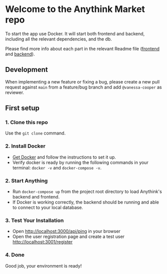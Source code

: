 # Welcome to the Anythink Market repo

To start the app use Docker. It will start both frontend and backend, including all the relevant dependencies, and the db.

Please find more info about each part in the relevant Readme file ([frontend](frontend/readme.md) and [backend](backend/README.md)).

## Development

When implementing a new feature or fixing a bug, please create a new pull request against `main` from a feature/bug branch and add `@vanessa-cooper` as reviewer.

## First setup
### 1. Clone this repo
Use the `git clone` command.
### 2. Install Docker
- [Get Docker](https://docs.docker.com/get-docker/) and follow the instructions to set it up.
- Verify docker is ready by running the following commands in your terminal: `docker -v` and `docker-compose -v`.
### 2. Start Anything 
- Run `docker-compose up` from the project root directory to load Anythink's backend and frontend.
- If Docker is working correctly, the backend should be running and able to connect to your local database.
### 3. Test Your Installation
- Open [http://localhost:3000/api/ping](http://localhost:3000/api/ping) in your browser
- Open the user registration page and create a test user [http://localhost:3001/register](http://localhost:3001/register)
### 4. Done
Good job, your environment is ready!
